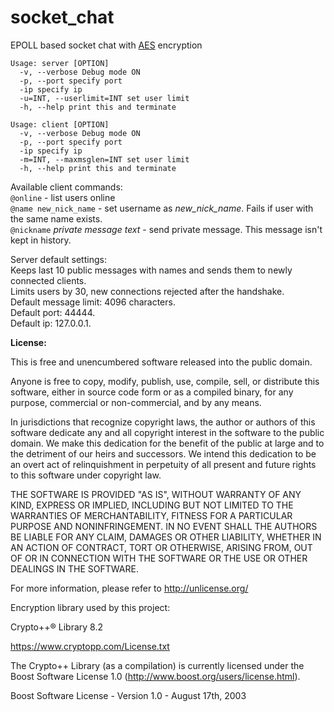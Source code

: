 # socket_chat

EPOLL based socket chat with [AES](https://www.cryptopp.com/wiki/Advanced_Encryption_Standard) encryption  
  
```
Usage: server [OPTION]  
  -v, --verbose Debug mode ON  
  -p, --port specify port  
  -ip specify ip  
  -u=INT, --userlimit=INT set user limit  
  -h, --help print this and terminate  
  
Usage: client [OPTION]  
  -v, --verbose Debug mode ON  
  -p, --port specify port  
  -ip specify ip  
  -m=INT, --maxmsglen=INT set user limit  
  -h, --help print this and terminate  
```  
  
Available client commands:  
`@online` - list users online  
`@name new_nick_name` - set username as *new_nick_name*. Fails if user with the same name exists.  
`@nickname` *private message text* - send private message. This message isn't kept in history.
  
Server default settings:  
 Keeps last 10 public messages with names and sends them to newly connected clients.  
 Limits users by 30, new connections rejected after the handshake.  
 Default message limit: 4096 characters.  
 Default port: 44444.  
 Default ip: 127.0.0.1.  

**License:**  
  
This is free and unencumbered software released into the public domain.  
  
Anyone is free to copy, modify, publish, use, compile, sell, or
distribute this software, either in source code form or as a compiled
binary, for any purpose, commercial or non-commercial, and by any
means.
  
In jurisdictions that recognize copyright laws, the author or authors
of this software dedicate any and all copyright interest in the
software to the public domain. We make this dedication for the benefit
of the public at large and to the detriment of our heirs and
successors. We intend this dedication to be an overt act of
relinquishment in perpetuity of all present and future rights to this
software under copyright law.
  
THE SOFTWARE IS PROVIDED "AS IS", WITHOUT WARRANTY OF ANY KIND,
EXPRESS OR IMPLIED, INCLUDING BUT NOT LIMITED TO THE WARRANTIES OF
MERCHANTABILITY, FITNESS FOR A PARTICULAR PURPOSE AND NONINFRINGEMENT.
IN NO EVENT SHALL THE AUTHORS BE LIABLE FOR ANY CLAIM, DAMAGES OR
OTHER LIABILITY, WHETHER IN AN ACTION OF CONTRACT, TORT OR OTHERWISE,
ARISING FROM, OUT OF OR IN CONNECTION WITH THE SOFTWARE OR THE USE OR
OTHER DEALINGS IN THE SOFTWARE.
  
For more information, please refer to <http://unlicense.org/>  
  
Encryption library used by this project:  
  
Crypto++® Library 8.2  
  
https://www.cryptopp.com/License.txt  
  
The Crypto++ Library (as a compilation) is currently licensed under the Boost
Software License 1.0 (http://www.boost.org/users/license.html).  
  
Boost Software License - Version 1.0 - August 17th, 2003  
  
